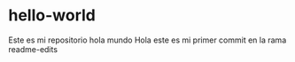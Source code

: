 # hello-world
Este es mi repositorio hola mundo
Hola este es mi primer commit en la rama readme-edits
